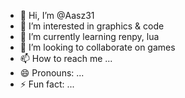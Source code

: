 - 👋 Hi, I’m @Aasz31
- 👀 I’m interested in graphics & code
- 🌱 I’m currently learning renpy, lua
- 💞️ I’m looking to collaborate on games
- 📫 How to reach me ...
- 😄 Pronouns: ...
- ⚡ Fun fact: ...

<!---
Aasz31/Aasz31 is a ✨ special ✨ repository because its `README.md` (this file) appears on your GitHub profile.
You can click the Preview link to take a look at your changes.
--->

